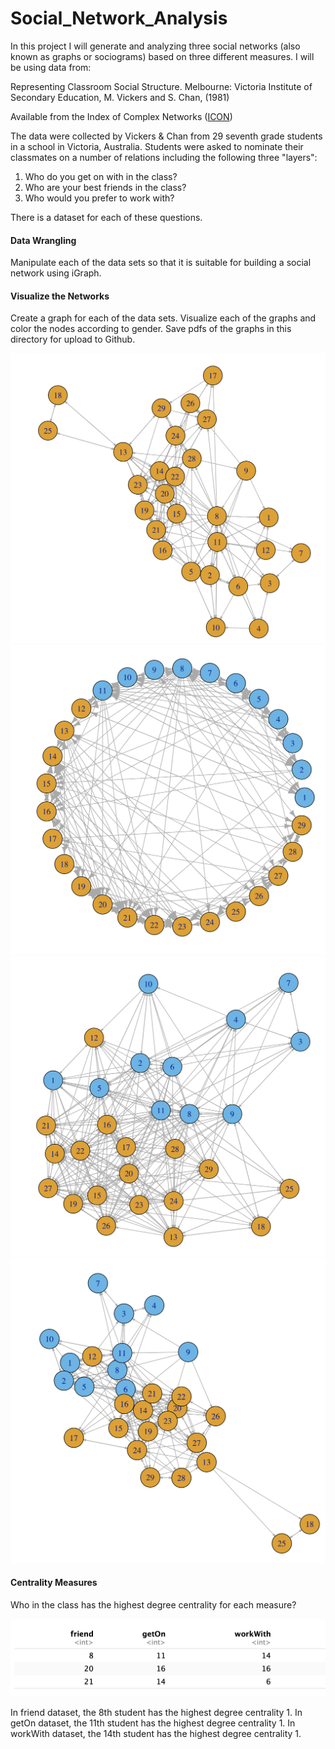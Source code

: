 # Social_Network_Analysis

In this project I will generate and analyzing three social networks (also known as graphs or sociograms) based on three different measures. I will be using data from:

Representing Classroom Social Structure. Melbourne: Victoria Institute of Secondary Education, M. Vickers and S. Chan, (1981)

Available from the Index of Complex Networks ([ICON](https://icon.colorado.edu/#!/))

The data were collected by Vickers & Chan from 29 seventh grade students in a school in Victoria, Australia. Students were asked to nominate their classmates on a number of relations including the following three "layers":  

1. Who do you get on with in the class?  
2. Who are your best friends in the class?  
3. Who would you prefer to work with?  

There is a dataset for each of these questions.

#### Data Wrangling

Manipulate each of the data sets so that it is suitable for building a social network using iGraph.


#### Visualize the Networks

Create a graph for each of the data sets. Visualize each of the graphs and color the nodes according to gender. Save pdfs of the graphs in this directory for upload to Github.


![friend](https://github.com/ab4499/Social_Network/blob/master/graphs/Friend.png "github") 
![friend2](https://github.com/ab4499/Social_Network/blob/master/graphs/Friend2.png "github")
![geton](https://github.com/ab4499/Social_Network/blob/master/graphs/Geton.png "github") 
![workwith](https://github.com/ab4499/Social_Network/blob/master/graphs/Workwith.png "github")

#### Centrality Measures

Who in the class has the highest degree centrality for each measure?

![centrality](https://github.com/ab4499/Social_Network/blob/master/graphs/centrality.png "github")

In friend dataset, the 8th student has the highest degree centrality 1.
In getOn dataset, the 11th student has the highest degree centrality 1.
In workWith dataset, the 14th student has the highest degree centrality 1.

